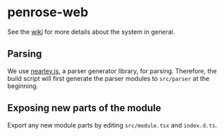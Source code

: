 # penrose-web

See the [wiki](https://github.com/penrose/penrose/wiki) for more details about the system in general. 
## Parsing

We use [nearley.js](https://nearley.js.org/), a parser generator library, for parsing. Therefore, the build script will first generate the parser modules to `src/parser` at the beginning. 

## Exposing new parts of the module

Export any new module parts by editing `src/module.tsx` and `index.d.ts`.
